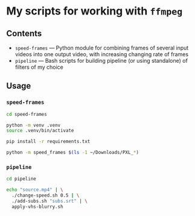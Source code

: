 # My scripts for working with `ffmpeg`

## Contents

* `speed-frames` — Python module for combining frames of several input videos into one output video, with increasing changing rate of frames
* `pipeline` — Bash scripts for building pipeline (or using standalone) of filters of my choice

## Usage

### `speed-frames`

```bash
cd speed-frames

python -m venv .venv
source .venv/bin/activate

pip install -r requirements.txt

python -m speed_frames $(ls -1 ~/Downloads/PXL_*)
```

### `pipeline`

```bash
cd pipeline

echo "source.mp4" | \
  ./change-speed.sh 0.5 | \
  ./add-subs.sh "subs.srt" | \
  apply-vhs-blurry.sh
```
